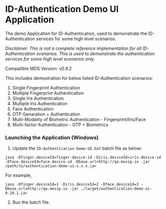 # ID-Authentication Demo UI Application
The demo Application for ID-Authentication, used to demonstrate the ID-Authentication services for some high level scenarios.

*Disclaimer: This is not a complete reference implementation for all ID-Authentication scenarios. This is used to demonstrate the authentication services for some high level scenarios only.*

Compatible MDS Version: v0.9.2

This includes demostration for below listed ID-Authentication scenarios:
1. Single Fingerprint Authentication
2. Multiple Fingerprint Authentication
3. Single Iris Authentication
4. Multiple Iris Authentication
5. Face Authentication
6. OTP Genaration + Authentication
7. Multi-Modality of Biometric Authentication - Fingerprint/Iris/Face
8. Multi-factor Authentication - OTP + Biometrics

### Launching the Application (Windows)
1. Update the `ID-Authentication-Demo-UI.bat` batch file as below:
```
java -Dfinger.deviceId=finger-device-id -Diris.deviceId=iris-device-id -Dface.deviceId=face-device-id -Dbase.url=http://qa.mosip.io -jar /path/to/authentication-demo-ui-x.x.x.jar
```

For example,
```
java -Dfinger.deviceId=1 -Diris.deviceId=2 -Dface.deviceId=3 -Dbase.url=http://qa.mosip.io -jar ./target/authentication-demo-ui-0.10.1.jar
```

2. Run the batch file.

